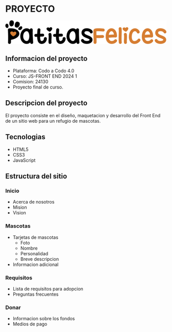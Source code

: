 # PROYECTO 
![Patitas Felices](./assets/img/logo.png)

## Informacion del proyecto
- Plataforma: Codo a Codo 4.0
- Curso: JS-FRONT END 2024 1
- Comision: 24130
- Proyecto final de curso.

## Descripcion del proyecto
El proyecto consiste en el diseño, maquetacion y desarrollo del Front End de un sitio web para un refugio de mascotas.

## Tecnologias
- HTML5
- CSS3
- JavaScript

## Estructura del sitio
### Inicio
- Acerca de nosotros
- Mision
- Vision

### Mascotas
- Tarjetas de mascotas
    - Foto
    - Nombre
    - Personalidad
    - Breve descripcion
- Informacion adicional

### Requisitos
- Lista de requisitos para adopcion
- Preguntas frecuentes

### Donar
- Informacion sobre los fondos
- Medios de pago